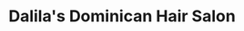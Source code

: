 ---
title: "Dalila's Dominican Hair Salon"
url: /marietta/dalilas-dominican-hair-salon/
shop: Friseur
---